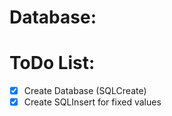 # Database:



# ToDo List:

- [x] Create Database (SQLCreate)
- [x] Create SQLInsert for fixed values
